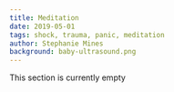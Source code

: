 ```yaml
---
title: Meditation
date: 2019-05-01
tags: shock, trauma, panic, meditation
author: Stephanie Mines
background: baby-ultrasound.png
---
```


This section is currently empty
